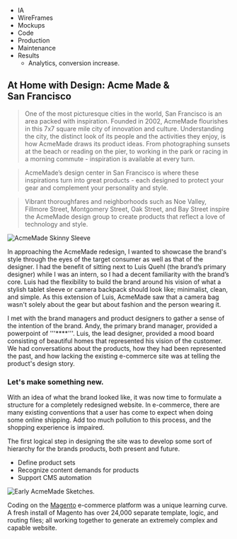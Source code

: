 * IA
* WireFrames
* Mockups
* Code
* Production
* Maintenance
* Results
  * Analytics, conversion increase.


## At Home with Design: Acme Made & San&nbsp;Francisco

> One of the most picturesque cities in the world, San Francisco is an area packed with inspiration. Founded in 2002, AcmeMade flourishes in this 7x7 square mile city of innovation and culture. Understanding the city, the distinct look of its people and the activities they enjoy, is how AcmeMade draws its product ideas. From photographing sunsets at the beach or reading on the pier, to working in the park or racing in a morning commute - inspiration is available at every turn.

> AcmeMade’s design center in San Francisco is where these inspirations turn into great products - each designed to protect your gear and complement your personality and style.

> Vibrant thoroughfares and neighborhoods such as Noe Valley, Fillmore Street, Montgomery Street, Oak Street, and Bay Street inspire the AcmeMade design group to create products that reflect a love of technology and style.

![AcmeMade Skinny Sleeve](http://joeyhiller.elasticbeanstalk.com/images/project/acmemade/SkinnySleeveHome.jpg "AcmeMade Skinny Sleeve")

In approaching the AcmeMade redesign, I wanted to showcase the brand's style through the eyes of the target consumer as well as that of the designer. I had the benefit of sitting next to Luis Quehl (the brand’s primary designer) while I was an intern, so I had a decent familiarity with the brand’s core. Luis had the flexibility to build the brand around his vision of what a stylish tablet sleeve or camera backpack should look like; minimalist, clean, and simple. As this extension of Luis, AcmeMade saw that a camera bag wasn't solely about the gear but about fashion and the person wearing it.

I met with the brand managers and product designers to gather a sense of the intention of the brand. Andy, the primary brand manager, provided a powerpoint of '''****'''. Luis, the lead designer, provided a mood board consisting of beautiful homes that represented his vision of the customer. We had conversations about the products, how they had been represented the past, and how lacking the existing e-commerce site was at telling the product's design story.

### Let's make something new.
With an idea of what the brand looked like, it was now time to formulate a structure for a completely redesigned website.
In e-commerce, there are many existing conventions that a user has come to expect when doing some online shipping. Add too much pollution to this process, and the shopping experience is impaired.

The first logical step in designing the site was to develop some sort of hierarchy for the brands products, both present and future.

* Define product sets
* Recognize content demands for products
* Support CMS automation


![Early AcmeMade Sketches.](http://joeyhiller.elasticbeanstalk.com/images/project/acmemade/projectImage.jpg "Early AcmeMade Sketches.")


Coding on the [Magento](magento.com) e-commerce platform was a unique learning curve. A fresh install of Magento has over 24,000 separate template, logic, and routing files; all working together to generate an extremely complex and capable website.
